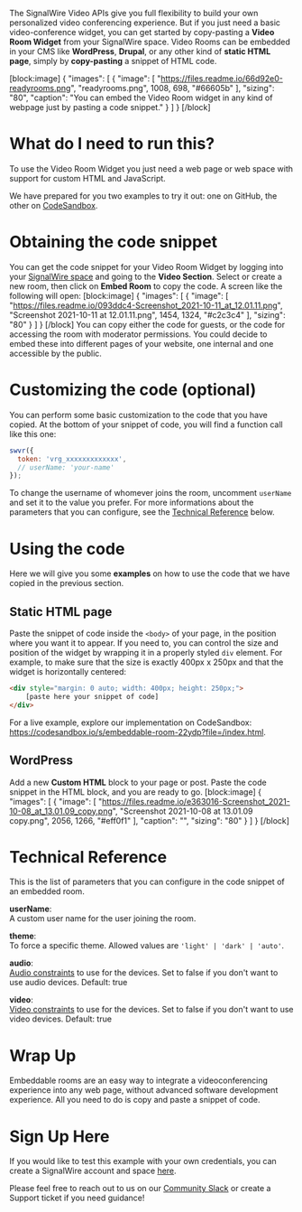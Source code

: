 The SignalWire Video APIs give you full flexibility to build your own personalized video conferencing experience. But if you just need a basic video-conference widget, you can get started by copy-pasting a **Video Room Widget** from your SignalWire space. Video Rooms can be embedded in your CMS like **WordPress**, **Drupal**, or any other kind of **static HTML page**, simply by **copy-pasting** a snippet of HTML code.


[block:image]
{
  "images": [
    {
      "image": [
        "https://files.readme.io/66d92e0-readyrooms.png",
        "readyrooms.png",
        1008,
        698,
        "#66605b"
      ],
      "sizing": "80",
      "caption": "You can embed the Video Room widget in any kind of webpage just by pasting a code snippet."
    }
  ]
}
[/block]
# What do I need to run this? 

To use the Video Room Widget you just need a web page or web space with support for custom HTML and JavaScript. 

We have prepared for you two examples to try it out: one on GitHub, the other on [CodeSandbox](https://codesandbox.io/s/embeddable-room-22ydp?file=/index.html).

# Obtaining the code snippet

You can get the code snippet for your Video Room Widget by logging into your [SignalWire space](https://signalwire.com/signin) and going to the **Video Section**. Select or create a new room, then click on **Embed Room** to copy the code. A screen like the following will open:
[block:image]
{
  "images": [
    {
      "image": [
        "https://files.readme.io/093ddc4-Screenshot_2021-10-11_at_12.01.11.png",
        "Screenshot 2021-10-11 at 12.01.11.png",
        1454,
        1324,
        "#c2c3c4"
      ],
      "sizing": "80"
    }
  ]
}
[/block]
You can copy either the code for guests, or the code for accessing the room with moderator permissions. You could decide to embed these into different pages of your website, one internal and one accessible by the public.

# Customizing the code (optional)

You can perform some basic customization to the code that you have copied. At the bottom of your snippet of code, you will find a function call like this one:

```javascript
swvr({
  token: 'vrg_xxxxxxxxxxxxx',
  // userName: 'your-name'
});
```

To change the username of whomever joins the room, uncomment `userName` and set it to the value you prefer. For more informations about the parameters that you can configure, see the [Technical Reference](#technical-reference) below.

# Using the code

Here we will give you some **examples** on how to use the code that we have copied in the previous section.

## Static HTML page

Paste the snippet of code inside the `<body>` of your page, in the position where you want it to appear. If you need to, you can control the size and position of the widget by wrapping it in a properly styled `div` element. For example, to make sure that the size is exactly 400px x 250px and that the widget is horizontally centered:

```html
<div style="margin: 0 auto; width: 400px; height: 250px;">
    [paste here your snippet of code]
</div>
```

For a live example, explore our implementation on CodeSandbox: https://codesandbox.io/s/embeddable-room-22ydp?file=/index.html.

## WordPress

Add a new **Custom HTML** block to your page or post. Paste the code snippet in the HTML block, and you are ready to go.
[block:image]
{
  "images": [
    {
      "image": [
        "https://files.readme.io/e363016-Screenshot_2021-10-08_at_13.01.09_copy.png",
        "Screenshot 2021-10-08 at 13.01.09 copy.png",
        2056,
        1266,
        "#eff0f1"
      ],
      "caption": "",
      "sizing": "80"
    }
  ]
}
[/block]
# Technical Reference

This is the list of parameters that you can configure in the code snippet of an embedded room.

**userName**:  
A custom user name for the user joining the room.

**theme**:  
To force a specific theme. Allowed values are `'light' | 'dark' | 'auto'`.

**audio**:  
[Audio constraints](https://developer.mozilla.org/en-US/docs/Web/API/MediaTrackConstraints) to use for the devices. Set to false if you don't want to use audio devices. Default: true

**video**:  
[Video constraints](https://developer.mozilla.org/en-US/docs/Web/API/MediaTrackConstraints) to use for the devices. Set to false if you don't want to use video devices. Default: true


# Wrap Up
Embeddable rooms are an easy way to integrate a videoconferencing experience into any web page, without advanced software development experience. All you need to do is copy and paste a snippet of code.

# Sign Up Here

If you would like to test this example with your own credentials, you can create a SignalWire account and space [here](https://m.signalwire.com/signups/new?s=1).

Please feel free to reach out to us on our [Community Slack](https://join.slack.com/t/signalwire-community/shared_invite/zt-sjagsni8-AYKmOMhP_1sVMvz9Ya_r0Q) or create a Support ticket if you need guidance!